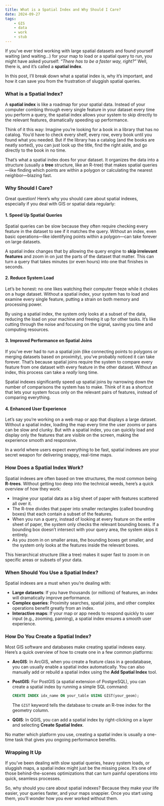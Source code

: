 ```yaml
---
title: What is a Spatial Index and Why Should I Care?
date: 2024-09-27
tags:
    - GIS
    - data
    - work
    - stub
---
```


If you’ve ever tried working with large spatial datasets and found yourself waiting (and waiting...) for your map to load or a spatial query to run, you might have asked yourself: *“There has to be a faster way, right?”* Well, there is, and it’s called a **spatial index**.

In this post, I’ll break down what a spatial index is, why it’s important, and how it can save you from the frustration of sluggish spatial queries.

### What is a Spatial Index?

A **spatial index** is like a roadmap for your spatial data. Instead of your computer combing through every single feature in your dataset every time you perform a query, the spatial index allows your system to skip directly to the relevant features, dramatically speeding up performance.

Think of it this way: Imagine you’re looking for a book in a library that has no catalog. You’d have to check every shelf, every row, every book until you found what you needed. But if the library has a catalog (and the books are neatly sorted), you can just look up the title, find the right aisle, and go directly to the book in no time.

That’s what a spatial index does for your dataset. It organizes the data into a structure (usually a **tree** structure, like an R-tree) that makes spatial queries—like finding which points are within a polygon or calculating the nearest neighbor—blazing fast.

### Why Should I Care?

Great question! Here’s why you should care about spatial indexes, especially if you deal with GIS or spatial data regularly:

#### 1. **Speed Up Spatial Queries**
Spatial queries can be slow because they often require checking every feature in the dataset to see if it matches the query. Without an index, even basic operations—like identifying points within a polygon—can take forever on large datasets.

A spatial index changes that by allowing the query engine to **skip irrelevant features** and zoom in on just the parts of the dataset that matter. This can turn a query that takes minutes (or even hours) into one that finishes in seconds.

#### 2. **Reduce System Load**
Let’s be honest: no one likes watching their computer freeze while it chokes on a huge dataset. Without a spatial index, your system has to load and examine every single feature, putting a strain on both memory and processing power.

By using a spatial index, the system only looks at a subset of the data, reducing the load on your machine and freeing it up for other tasks. It’s like cutting through the noise and focusing on the signal, saving you time and computing resources.

#### 3. **Improved Performance on Spatial Joins**
If you’ve ever had to run a spatial join (like connecting points to polygons or merging datasets based on proximity), you’ve probably noticed it can take forever. That’s because spatial joins require the system to compare every feature from one dataset with every feature in the other dataset. Without an index, this process can take a *really* long time.

Spatial indexes significantly speed up spatial joins by narrowing down the number of comparisons the system has to make. Think of it as a shortcut that lets your system focus only on the relevant pairs of features, instead of comparing everything.

#### 4. **Enhanced User Experience**
Let’s say you’re working on a web map or app that displays a large dataset. Without a spatial index, loading the map every time the user zooms or pans can be slow and clunky. But with a spatial index, you can quickly load and display only the features that are visible on the screen, making the experience smooth and responsive.

In a world where users expect everything to be fast, spatial indexes are your secret weapon for delivering snappy, real-time maps.

### How Does a Spatial Index Work?

Spatial indexes are often based on tree structures, the most common being **R-trees**. Without getting too deep into the technical weeds, here’s a quick overview of how they work:

- Imagine your spatial data as a big sheet of paper with features scattered all over it.
- The R-tree divides that paper into smaller rectangles (called bounding boxes) that each contain a subset of the features.
- When you run a query, instead of looking at every feature on the entire sheet of paper, the system only checks the relevant bounding boxes. If a bounding box doesn’t intersect with your query area, the system skips it entirely.
- As you zoom in on smaller areas, the bounding boxes get smaller, and the system only looks at the features inside the relevant boxes.

This hierarchical structure (like a tree) makes it super fast to zoom in on specific areas or subsets of your data.

### When Should You Use a Spatial Index?

Spatial indexes are a must when you’re dealing with:
- **Large datasets**: If you have thousands (or millions) of features, an index will dramatically improve performance.
- **Complex queries**: Proximity searches, spatial joins, and other complex operations benefit greatly from an index.
- **Interactive maps**: If your map or app needs to respond quickly to user input (e.g., zooming, panning), a spatial index ensures a smooth user experience.

### How Do You Create a Spatial Index?

Most GIS software and databases make creating spatial indexes easy. Here’s a quick overview of how to create one in a few common platforms:

- **ArcGIS**: In ArcGIS, when you create a feature class in a geodatabase, you can usually enable a spatial index automatically. You can also manually add or rebuild a spatial index using the **Add Spatial Index** tool.
  
- **PostGIS**: For PostGIS (a spatial extension of PostgreSQL), you can create a spatial index by running a simple SQL command:
  ```sql
  CREATE INDEX idx_name ON your_table USING GIST(your_geom);
  ```

  The `GIST` keyword tells the database to create an R-tree index for the geometry column.

- **QGIS**: In QGIS, you can add a spatial index by right-clicking on a layer and selecting **Create Spatial Index**.

No matter which platform you use, creating a spatial index is usually a one-time task that gives you ongoing performance benefits.

### Wrapping It Up

If you’ve been dealing with slow spatial queries, heavy system loads, or sluggish maps, a spatial index might just be the missing piece. It’s one of those behind-the-scenes optimizations that can turn painful operations into quick, seamless processes.

So, why should you care about spatial indexes? Because they make your life easier, your queries faster, and your maps snappier. Once you start using them, you’ll wonder how you ever worked without them.
